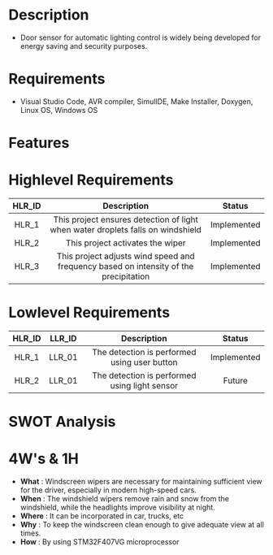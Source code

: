 # Description
* Door sensor for automatic lighting control is widely being developed for energy saving and security purposes. 

# Requirements
* Visual Studio Code, AVR compiler, SimulIDE, Make Installer, Doxygen, Linux OS, Windows OS

# Features


# Highlevel Requirements
|HLR_ID|Description|Status|
|:--:|:--:|:--:|
|HLR_1|This project ensures detection of light when water droplets falls on windshield|Implemented|
|HLR_2|This project activates the wiper|Implemented|
|HLR_3|This project adjusts wind speed and frequency based on intensity of the precipitation|Implemented|

    
# Lowlevel Requirements
|HLR_ID|LLR_ID|Description|Status|
|:--:|:--:|:--:|:--:|
|HLR_1|LLR_01|The detection is performed using user button|Implemented|
|HLR_2|LLR_01|The detection is performed using light sensor|Future|


# SWOT Analysis


# 4W's & 1H
* **What**  : Windscreen wipers are necessary for maintaining sufficient view for the driver, especially in modern high-speed cars.
* **When**  : The windshield wipers remove rain and snow from the windshield, while the headlights improve visibility at night.
* **Where** : It can be incorporated in car, trucks, etc
* **Why**   : To keep the windscreen clean enough to give adequate view at all times.  
* **How**   : By using STM32F407VG microprocessor

